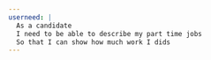 ```yaml
---
userneed: |
  As a candidate
  I need to be able to describe my part time jobs
  So that I can show how much work I dids
---
```

